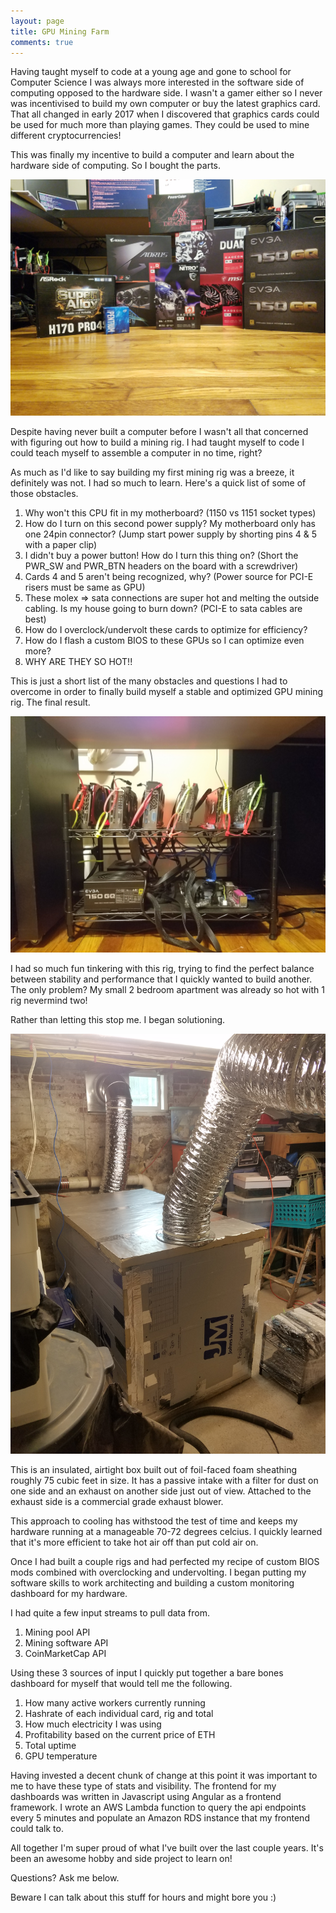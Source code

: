 ```yaml
---
layout: page
title: GPU Mining Farm
comments: true
---
```


Having taught myself to code at a young age and gone to school for Computer Science I was always more interested in the software side of computing opposed to the hardware side.
I wasn't a gamer either so I never was incentivised to build my own computer or buy the latest graphics card.
That all changed in early 2017 when I discovered that graphics cards could be used for much more than playing games. 
They could be used to mine different cryptocurrencies!

This was finally my incentive to build a computer and learn about the hardware side of computing. So I bought the parts.

![Mining Parts](img/miner/complete.jpg) 

Despite having never built a computer before I wasn't all that concerned with figuring out how to build a mining rig.
I had taught myself to code I could teach myself to assemble a computer in no time, right?

As much as I'd like to say building my first mining rig was a breeze, it definitely was not.
I had so much to learn.
Here's a quick list of some of those obstacles.

1. Why won't this CPU fit in my motherboard? (1150 vs 1151 socket types)
2. How do I turn on this second power supply? My motherboard only has one 24pin connector? (Jump start power supply by shorting pins 4 & 5 with a paper clip)
3. I didn't buy a power button! How do I turn this thing on? (Short the PWR_SW and PWR_BTN headers on the board with a screwdriver)
4. Cards 4 and 5 aren't being recognized, why? (Power source for PCI-E risers must be same as GPU)
5. These molex => sata connections are super hot and melting the outside cabling. Is my house going to burn down? (PCI-E to sata cables are best)
6. How do I overclock/undervolt these cards to optimize for efficiency?
7. How do I flash a custom BIOS to these GPUs so I can optimize even more?
8. WHY ARE THEY SO HOT!!

This is just a short list of the many obstacles and questions I had to overcome in order to finally build myself a stable and optimized GPU mining rig. 
The final result.

![Mining Rig](img/miner/miner.jpg) 

I had so much fun tinkering with this rig, trying to find the perfect balance between stability and performance that I quickly wanted to build another.
The only problem?
My small 2 bedroom apartment was already so hot with 1 rig nevermind two!

Rather than letting this stop me. I began solutioning. 

![Mining Box](img/miner/basement.jpg)

This is an insulated, airtight box built out of foil-faced foam sheathing roughly 75 cubic feet in size.
It has a passive intake with a filter for dust on one side and an exhaust on another side just out of view.
Attached to the exhaust side is a commercial grade exhaust blower.

This approach to cooling has withstood the test of time and keeps my hardware running at a manageable 70-72 degrees celcius. 
I quickly learned that it's more efficient to take hot air off than put cold air on.

Once I had built a couple rigs and had perfected my recipe of custom BIOS mods combined with overclocking and undervolting.
I began putting my software skills to work architecting and building a custom monitoring dashboard for my hardware. 

I had quite a few input streams to pull data from. 

1. Mining pool API
2. Mining software API 
3. CoinMarketCap API

Using these 3 sources of input I quickly put together a bare bones dashboard for myself that would tell me the following. 

1. How many active workers currently running
2. Hashrate of each individual card, rig and total
3. How much electricity I was using
4. Profitability based on the current price of ETH
5. Total uptime
6. GPU temperature

Having invested a decent chunk of change at this point it was important to me to have these type of stats and visibility.
The frontend for my dashboards was written in Javascript using Angular as a frontend framework.
I wrote an AWS Lambda function to query the api endpoints every 5 minutes and populate an Amazon RDS instance that my frontend could talk to. 

All together I'm super proud of what I've built over the last couple years.
It's been an awesome hobby and side project to learn on!

Questions? Ask me below. 

Beware I can talk about this stuff for hours and might bore you :)
